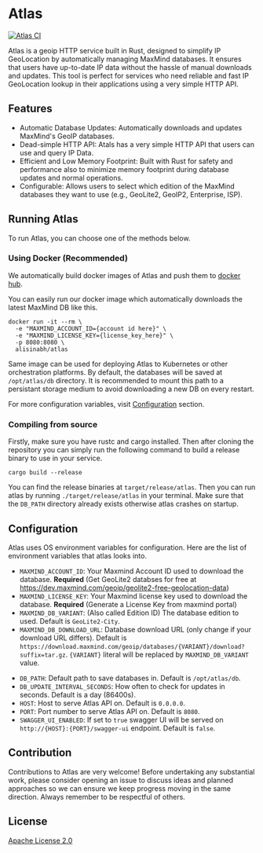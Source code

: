 # Atlas

[![Atlas CI](https://github.com/alisinabh/atlas-rs/actions/workflows/ci.yml/badge.svg)](https://github.com/alisinabh/atlas-rs)

Atlas is a geoip HTTP service built in Rust, designed to simplify IP GeoLocation by automatically
managing MaxMind databases. It ensures that users have up-to-date IP data without the hassle of
manual downloads and updates. This tool is perfect for services who need reliable and fast
IP GeoLocation lookup in their applications using a very simple HTTP API.

## Features

- Automatic Database Updates: Automatically downloads and updates MaxMind's GeoIP databases.
- Dead-simple HTTP API: Atals has a very simple HTTP API that users can use and query IP Data.
- Efficient and Low Memory Footprint: Built with Rust for safety and performance also to minimize memory footprint during database updates and normal operations.
- Configurable: Allows users to select which edition of the MaxMind databases they want to use (e.g., GeoLite2, GeoIP2, Enterprise, ISP).

## Running Atlas

To run Atlas, you can choose one of the methods below.

### Using Docker (Recommended)

We automatically build docker images of Atlas and push them to [docker hub](https://hub.docker.com/r/alisinabh/atlas).

You can easily run our docker image which automatically downloads the latest MaxMind DB like this.

```
docker run -it --rm \
  -e "MAXMIND_ACCOUNT_ID={account id here}" \
  -e "MAXMIND_LICENSE_KEY={license_key_here}" \
  -p 8080:8080 \
  alisinabh/atlas
```

Same image can be used for deploying Atlas to Kubernetes or other orchestration platforms. By default, the databases will be saved at
`/opt/atlas/db` directory. It is recommended to mount this path to a persistant storage medium to avoid downloading a new DB on every restart.

For more configuration variables, visit [Configuration](#configuration) section.

### Compiling from source

Firstly, make sure you have rustc and cargo installed. Then after cloning the repository you can
simply run the following command to build a release binary to use in your service.

```
cargo build --release
```

You can find the release binaries at `target/release/atlas`. Then you can run atlas by running
`./target/release/atlas` in your terminal. Make sure that the `DB_PATH` directory already exists
otherwise atlas crashes on startup.

## Configuration

Atlas uses OS environment variables for configuration. Here are the list of environment variables
that atlas looks into.

- `MAXMIND_ACCOUNT_ID`: Your Maxmind Account ID used to download the database. **Required** (Get GeoLite2 databses for free at https://dev.maxmind.com/geoip/geolite2-free-geolocation-data)
- `MAXMIND_LICENSE_KEY`: Your Maxmind license key used to download the database. **Required** (Generate a License Key from maxmind portal)
- `MAXMIND_DB_VARIANT`: (Also called Edition ID) The database edition to used. Default is `GeoLite2-City`.
- `MAXMIND_DB_DOWNLOAD_URL`: Database download URL (only change if your download URL differs). Default is `https://download.maxmind.com/geoip/databases/{VARIANT}/download?suffix=tar.gz`. `{VARIANT}` literal will be replaced by `MAXMIND_DB_VARIANT` value.

<!-- -->

- `DB_PATH`: Default path to save databases in. Default is `/opt/atlas/db`.
- `DB_UPDATE_INTERVAL_SECONDS`: How often to check for updates in seconds. Default is a day (86400s).
- `HOST`: Host to serve Atlas API on. Default is `0.0.0.0`.
- `PORT`: Port number to serve Atlas API on. Default is `8080`.
- `SWAGGER_UI_ENABLED`: If set to `true` swagger UI will be served on `http://{HOST}:{PORT}/swagger-ui` endpoint. Default is `false`.

## Contribution

Contributions to Atlas are very welcome! Before undertaking any substantial work, please consider
opening an issue to discuss ideas and planned approaches so we can ensure we keep progress moving
in the same direction. Always remember to be respectful of others.

## License

[Apache License 2.0](/LICENSE)
